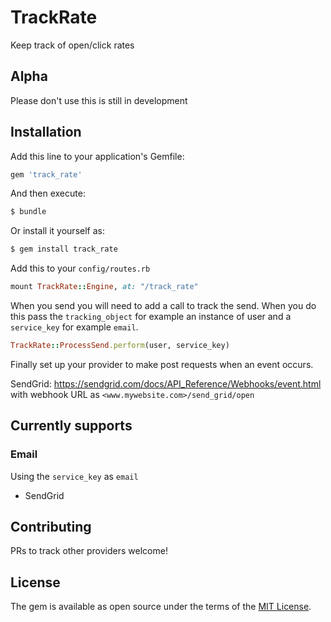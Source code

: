 # TrackRate
Keep track of open/click rates

## Alpha
Please don't use this is still in development

## Installation
Add this line to your application's Gemfile:

```ruby
gem 'track_rate'
```

And then execute:
```bash
$ bundle
```

Or install it yourself as:
```bash
$ gem install track_rate
```

Add this to your `config/routes.rb`
```ruby
mount TrackRate::Engine, at: "/track_rate"
```

When you send you will need to add a call to track the send. When you do this pass the `tracking_object` for example an instance of user and a `service_key` for example `email`.
```ruby
TrackRate::ProcessSend.perform(user, service_key)
```

Finally set up your provider to make post requests when an event occurs.

SendGrid: https://sendgrid.com/docs/API_Reference/Webhooks/event.html with webhook URL as `<www.mywebsite.com>/send_grid/open`

## Currently supports

### Email

Using the `service_key` as `email`

- SendGrid

## Contributing
PRs to track other providers welcome!

## License
The gem is available as open source under the terms of the [MIT License](http://opensource.org/licenses/MIT).
